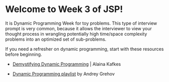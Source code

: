 # Welcome to Week 3 of JSP!

It is Dynamic Programming Week for toy problems. This type of interview prompt is very common, because it allows the interviewer to view your thought process in wrangling potentially high time/space complexity problems into an optimized set of sub-problems.

If you need a refresher on dynamic programming, start with these resources before beginning.

* [Demystifying Dynamic Programming](https://www.freecodecamp.org/news/demystifying-dynamic-programming-3efafb8d4296/) | Alaina Kafkes

* [Dynamic Programming playlist](https://www.youtube.com/playlist?list=PLVrpF4r7WIhTT1hJqZmjP10nxsmrbRvlf)  by Andrey Grehov








